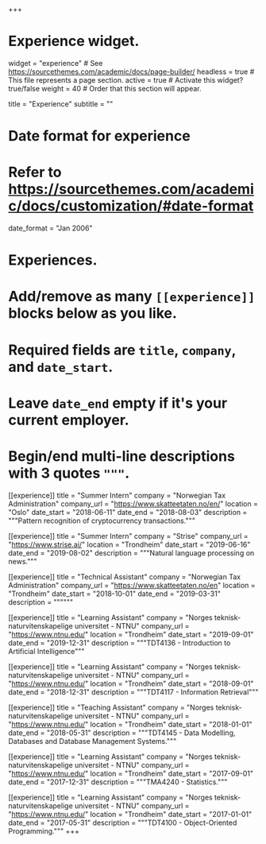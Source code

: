 +++
# Experience widget.
widget = "experience"  # See https://sourcethemes.com/academic/docs/page-builder/
headless = true  # This file represents a page section.
active = true  # Activate this widget? true/false
weight = 40  # Order that this section will appear.

title = "Experience"
subtitle = ""

# Date format for experience
#   Refer to https://sourcethemes.com/academic/docs/customization/#date-format
date_format = "Jan 2006"

# Experiences.
#   Add/remove as many `[[experience]]` blocks below as you like.
#   Required fields are `title`, `company`, and `date_start`.
#   Leave `date_end` empty if it's your current employer.
#   Begin/end multi-line descriptions with 3 quotes `"""`.
[[experience]]
  title = "Summer Intern"
  company = "Norwegian Tax Administration"
  company_url = "https://www.skatteetaten.no/en/"
  location = "Oslo"
  date_start = "2018-06-11"
  date_end = "2018-08-03"
  description = """Pattern recognition of cryptocurrency transactions."""

[[experience]]
  title = "Summer Intern"
  company = "Strise"
  company_url = "https://www.strise.ai/"
  location = "Trondheim"
  date_start = "2019-06-16"
  date_end = "2019-08-02"
  description = """Natural language processing on news."""

[[experience]]
  title = "Technical Assistant"
  company = "Norwegian Tax Administration"
  company_url = "https://www.skatteetaten.no/en"
  location = "Trondheim"
  date_start = "2018-10-01"
  date_end = "2019-03-31"
  description = """"""
  
[[experience]]
  title = "Learning Assistant"
  company = "Norges teknisk-naturvitenskapelige universitet - NTNU"
  company_url = "https://www.ntnu.edu/"
  location = "Trondheim"
  date_start = "2019-09-01"
  date_end = "2019-12-31"
  description = """TDT4136 - Introduction to Artificial Intelligence"""

[[experience]]
  title = "Learning Assistant"
  company = "Norges teknisk-naturvitenskapelige universitet - NTNU"
  company_url = "https://www.ntnu.edu/"
  location = "Trondheim"
  date_start = "2018-09-01"
  date_end = "2018-12-31"
  description = """TDT4117 - Information Retrieval"""
  
[[experience]]
  title = "Teaching Assistant"
  company = "Norges teknisk-naturvitenskapelige universitet - NTNU"
  company_url = "https://www.ntnu.edu/"
  location = "Trondheim"
  date_start = "2018-01-01"
  date_end = "2018-05-31"
  description = """TDT4145 - Data Modelling, Databases and Database Management Systems."""
  
[[experience]]
  title = "Learning Assistant"
  company = "Norges teknisk-naturvitenskapelige universitet - NTNU"
  company_url = "https://www.ntnu.edu/"
  location = "Trondheim"
  date_start = "2017-09-01"
  date_end = "2017-12-31"
  description = """TMA4240 - Statistics."""
  
[[experience]]
  title = "Learning Assistant"
  company = "Norges teknisk-naturvitenskapelige universitet - NTNU"
  company_url = "https://www.ntnu.edu/"
  location = "Trondheim"
  date_start = "2017-01-01"
  date_end = "2017-05-31"
  description = """TDT4100 - Object-Oriented Programming."""
+++
